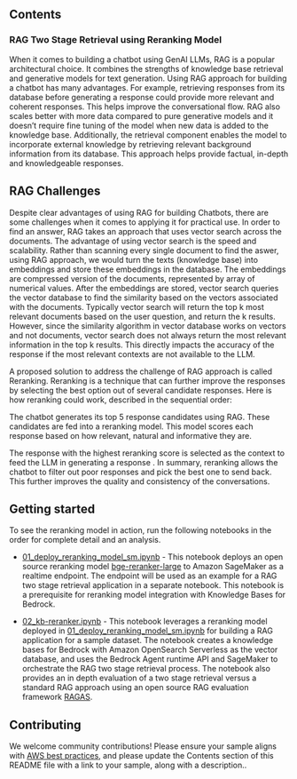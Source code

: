 ## Contents

### RAG Two Stage Retrieval using Reranking Model
When it comes to building a chatbot using GenAI LLMs, RAG is a popular architectural choice. It combines the strengths of knowledge base retrieval and generative models for text generation. Using RAG approach for building a chatbot has many advantages. For example, retrieving responses from its database before generating a response could provide more relevant and coherent responses. This helps improve the conversational flow. RAG also scales better with more data compared to pure generative models and it doesn’t require fine tuning of the model when new data is added to the knowledge base. Additionally, the retrieval component enables the model to incorporate external knowledge by retrieving relevant background information from its database. This approach helps provide factual, in-depth and knowledgeable responses.

## RAG Challenges
Despite clear advantages of using RAG for building Chatbots, there are some challenges when it comes to applying it for practical use. In order to find an answer, RAG takes an approach that uses vector search across the documents. The advantage of using vector search is the speed and scalability. Rather than scanning every single document to find the aswer, using RAG approach, we would turn the texts (knowledge base) into embeddings and store these embeddings in the database. The embeddings are compressed version of the documents, represented by array of numerical values. After the embeddings are stored, vector search queries the vector database to find the similarity based on the vectors associated with the documents. Typically vector search will return the top k most relevant documents based on the user question, and return the k results. However, since the similarity algorithm in vector database works on vectors and not documents, vector search does not always return the most relevant information in the top k results. This directly impacts the accuracy of the response if the most relevant contexts are not available to the LLM.

A proposed solution to address the challenge of RAG approach is called Reranking. Reranking is a technique that can further improve the responses by selecting the best option out of several candidate responses. Here is how reranking could work, described in the sequential order:

The chatbot generates its top 5 response candidates using RAG.
These candidates are fed into a reranking model. This model scores each response based on how relevant, natural and informative they are.

The response with the highest reranking score is selected as the context to feed the LLM in generating a response .
In summary, reranking allows the chatbot to filter out poor responses and pick the best one to send back. This further improves the quality and consistency of the conversations.

## Getting started
To see the reranking model in action, run the following notebooks in the order for complete detail and an analysis.

* [01_deploy_reranking_model_sm.ipynb](01_deploy-reranking-model-sm.ipynb) - This notebook deploys an open source reranking model [bge-reranker-large](https://huggingface.co/BAAI/bge-reranker-large) to Amazon SageMaker as a realtime endpoint. The endpoint will be used as an example for a RAG two stage retrieval application in a separate notebook. This notebook is a prerequisite for reranking model integration with Knowledge Bases for Bedrock.

* [02_kb-reranker.ipynb](02_kb-reranker.ipynb) - This notebook leverages a reranking model deployed in [01_deploy_reranking_model_sm.ipynb](01_deploy-reranking-model-sm.ipynb) for building a RAG application for a sample dataset. The notebook creates a knowledge bases for Bedrock with Amazon OpenSearch Serverless as the vector database, and uses the Bedrock Agent runtime API and SageMaker to orchestrate the RAG two stage retrieval process. The notebook also provides an in depth evaluation of a two stage retrieval versus a standard RAG approach using an open source RAG evaluation framework  [RAGAS](https://github.com/explodinggradients/ragas). 

## Contributing

We welcome community contributions! Please ensure your sample aligns with [AWS best practices](_!https://aws.amazon.com/architecture/well-architected/_), and please update the Contents section of this README file with a link to your sample, along with a description..
